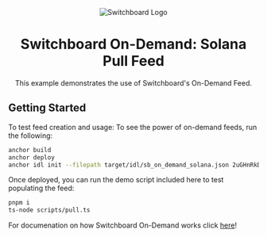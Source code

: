 <div align="center">

![Switchboard Logo](https://github.com/switchboard-xyz/core-sdk/raw/main/website/static/img/icons/switchboard/avatar.png)

# Switchboard On-Demand: Solana Pull Feed
This example demonstrates the use of Switchboard's On-Demand Feed.

</div>

## Getting Started

To test feed creation and usage:
To see the power of on-demand feeds, run the following:

```bash
anchor build
anchor deploy
anchor idl init --filepath target/idl/sb_on_demand_solana.json 2uGHnRkDsupNnicE3btnqJbpus7DWKuniZcRmKAzHFv5
```

Once deployed, you can run the demo script included here to test populating the feed:

```bash
pnpm i
ts-node scripts/pull.ts
```

For documenation on how Switchboard On-Demand works click [here](https://switchboardxyz.gitbook.io/switchboard-on-demand)!
